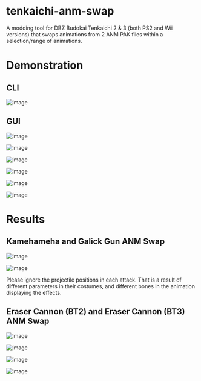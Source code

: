 # tenkaichi-anm-swap
A modding tool for DBZ Budokai Tenkaichi 2 &amp; 3 (both PS2 and Wii versions) that swaps animations from 2 ANM PAK files within a selection/range of animations.

# Demonstration
## CLI
![image](https://github.com/user-attachments/assets/b50557b8-5dd8-4541-9550-0c7fa1f76832)
## GUI
![image](https://github.com/user-attachments/assets/f54e5dee-9890-4493-bfea-e92b2e28a9ae)

![image](https://github.com/user-attachments/assets/9fd6ff41-9bb1-45df-85f6-38de8b25ac90)

![image](https://github.com/user-attachments/assets/763c647d-89a8-4a2e-9328-39f366acac20)

![image](https://github.com/user-attachments/assets/b0fa8cec-cd19-48b9-a049-a7483af90633)

![image](https://github.com/user-attachments/assets/76600146-94a2-4b6f-98a6-a16982317c57)

![image](https://github.com/user-attachments/assets/b4976288-d61e-484a-bfce-82ed4eea9e05)

# Results
## Kamehameha and Galick Gun ANM Swap
![image](https://github.com/user-attachments/assets/3061c4e1-e78b-4f20-9251-8b8f6a7b04c7)

![image](https://github.com/user-attachments/assets/9ded12c5-3085-4b4d-9966-cb4ff14ebdbb)

Please ignore the projectile positions in each attack. That is a result of different parameters in their costumes, and different bones in the animation displaying the effects.

## Eraser Cannon (BT2) and Eraser Cannon (BT3) ANM Swap
![image](https://github.com/user-attachments/assets/3b6d7dc2-ed6e-4107-aef3-19a4ed131f97)

![image](https://github.com/user-attachments/assets/8c2ee8b8-1b2f-44f0-b774-808b2ead2c36)

![image](https://github.com/user-attachments/assets/6591305c-5665-4433-bfa9-1f261bf7df39)

![image](https://github.com/user-attachments/assets/6f91c52a-96b5-4e2c-b47b-8a92bfd848b2)
